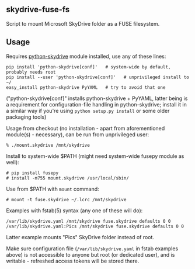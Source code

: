 skydrive-fuse-fs
----------------------------------------

Script to mount Microsoft SkyDrive folder as a FUSE filesystem.


Usage
----------------------------------------

Requires [python-skydrive](http://pypi.python.org/pypi/python-skydrive/) module
installed, use any of these lines:

	pip install 'python-skydrive[conf]'   # system-wide by default, probably needs root
	pip install --user 'python-skydrive[conf]'   # unprivileged install to ~/
	easy_install python-skydrive PyYAML   # try to avoid that one

("python-skydrive[conf]" installs python-skydrive + PyYAML, latter being is a
requirement for configuration-file handling in python-skydrive; install it in a
similar way if you're using `python setup.py install` or some older packaging
tools)

Usage from checkout (no installation - apart from aforementioned module(s) -
necessary), can be run from unprivileged user:

	% ./mount.skydrive /mnt/skydrive

Install to system-wide $PATH (might need system-wide fusepy module as well):

	# pip install fusepy
	# install -m755 mount.skydrive /usr/local/sbin/

Use from $PATH with `mount` command:

	# mount -t fuse.skydrive ~/.lcrc /mnt/skydrive

Examples with fstab(5) syntax (any one of these will do):

	/var/lib/skydrive.yaml /mnt/skydrive fuse.skydrive defaults 0 0
	/var/lib/skydrive.yaml:Pics /mnt/skydrive fuse.skydrive defaults 0 0

Latter example mounts "Pics" SkyDrive folder instead of root.

Make sure configuration file (`/var/lib/skydrive.yaml` in fstab examples above)
is not accessible to anyone but root (or dedicated user), and is writable -
refreshed access tokens will be stored there.
